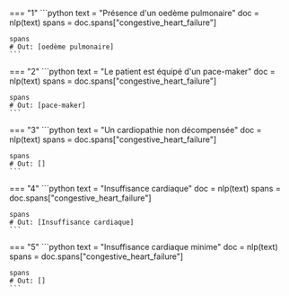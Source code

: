 
=== "1"
    ```python
    text = "Présence d'un oedème pulmonaire"
    doc = nlp(text)
    spans = doc.spans["congestive_heart_failure"]

    spans
    # Out: [oedème pulmonaire]
    ```

=== "2"
    ```python
    text = "Le patient est équipé d'un pace-maker"
    doc = nlp(text)
    spans = doc.spans["congestive_heart_failure"]

    spans
    # Out: [pace-maker]
    ```

=== "3"
    ```python
    text = "Un cardiopathie non décompensée"
    doc = nlp(text)
    spans = doc.spans["congestive_heart_failure"]

    spans
    # Out: []
    ```

=== "4"
    ```python
    text = "Insuffisance cardiaque"
    doc = nlp(text)
    spans = doc.spans["congestive_heart_failure"]

    spans
    # Out: [Insuffisance cardiaque]
    ```

=== "5"
    ```python
    text = "Insuffisance cardiaque minime"
    doc = nlp(text)
    spans = doc.spans["congestive_heart_failure"]

    spans
    # Out: []
    ```
